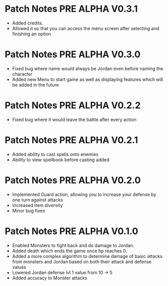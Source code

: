 
# Patch Notes PRE ALPHA V0.3.1
- Added credits.
- Allowed it so that you can access the menu screen after selecting and finishing an option

# Patch Notes PRE ALPHA V0.3.0
- Fixed bug where name would always be Jordan even before naming the character
- Added new Menu to start game as well as displaying features which will be added in the future

# Patch Notes PRE ALPHA V0.2.2
- Fixed bug where it would leave the battle after every action

# Patch Notes PRE ALPHA V0.2.1
- Added ability to cast spells onto enemies
- Ability to view spellbook before casting added

# Patch Notes PRE ALPHA V0.2.0
- Implemented Guard action, allowing you to increase your defense by one turn against attacks
- Increased Item diversity
- Minor bug fixes

# Patch Notes PRE ALPHA V0.1.0
- Enabled Monsters to fight back and do damage to Jordan.
- Added death which ends the game once hp reaches 0.
- Added a more complex algorithm to determine damage of basic attacks from monsters and Jordan based on both their attack and defense values
- Lowered Jordan defense lvl 1 value from 10 -> 5
- Added accuracy to Monster attacks

